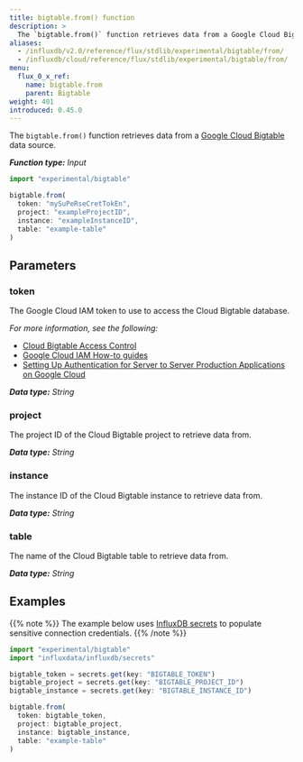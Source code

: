 ```yaml
---
title: bigtable.from() function
description: >
  The `bigtable.from()` function retrieves data from a Google Cloud Bigtable data source.
aliases:
  - /influxdb/v2.0/reference/flux/stdlib/experimental/bigtable/from/
  - /influxdb/cloud/reference/flux/stdlib/experimental/bigtable/from/
menu:
  flux_0_x_ref:
    name: bigtable.from
    parent: Bigtable
weight: 401
introduced: 0.45.0
---
```


The `bigtable.from()` function retrieves data from a [Google Cloud Bigtable](https://cloud.google.com/bigtable/)
data source.

_**Function type:** Input_

```js
import "experimental/bigtable"

bigtable.from(
  token: "mySuPeRseCretTokEn",
  project: "exampleProjectID",
  instance: "exampleInstanceID",
  table: "example-table"
)
```

## Parameters

### token
The Google Cloud IAM token to use to access the Cloud Bigtable database.

_For more information, see the following:_

- [Cloud Bigtable Access Control](https://cloud.google.com/bigtable/docs/access-control)
- [Google Cloud IAM How-to guides](https://cloud.google.com/iam/docs/how-to)
- [Setting Up Authentication for Server to Server Production Applications on Google Cloud](https://cloud.google.com/docs/authentication/production)

_**Data type:** String_

### project
The project ID of the Cloud Bigtable project to retrieve data from.

_**Data type:** String_

### instance
The instance ID of the Cloud Bigtable instance to retrieve data from.

_**Data type:** String_

### table
The name of the Cloud Bigtable table to retrieve data from.

_**Data type:** String_

## Examples

{{% note %}}
The example below uses [InfluxDB secrets](/influxdb/v2.0/security/secrets/) to populate
sensitive connection credentials.
{{% /note %}}

```js
import "experimental/bigtable"
import "influxdata/influxdb/secrets"

bigtable_token = secrets.get(key: "BIGTABLE_TOKEN")
bigtable_project = secrets.get(key: "BIGTABLE_PROJECT_ID")
bigtable_instance = secrets.get(key: "BIGTABLE_INSTANCE_ID")

bigtable.from(
  token: bigtable_token,
  project: bigtable_project,
  instance: bigtable_instance,
  table: "example-table"
)
```
